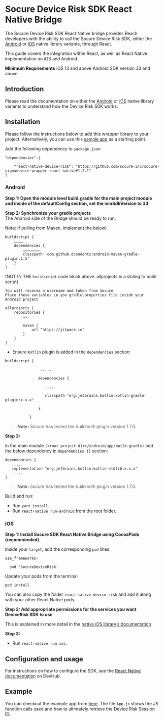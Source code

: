 # Socure Device Risk SDK React Native Bridge

The Socure Device Risk SDK React Native bridge provides Reach developers with the ability to call the Socure Device Risk SDK, either the [Android](https://github.com/socure-inc/socure-sigmadevice-sdk-android) or [iOS](https://github.com/socure-inc/socure-sigmadevice-sdk-ios) native library variants, through React.

This guide covers the integration within React, as well as React Native implementation on iOS and Android.

**Minimum Requirements**
iOS 13 and above
Android SDK version 33 and above

## Introduction
Please read the documentation on either the [Android](https://github.com/socure-inc/socure-sigmadevice-sdk-android) or [iOS](https://github.com/socure-inc/socure-sigmadevice-sdk-ios) native library variants to understand how the Device Risk SDK works.

## Installation

Please follow the instructions below to add this wrapper library to your project. Alternatively, you can use this [sample app](https://github.com/socure-inc/socure-sigmadevice-demo-app-react-native) as a starting point.

Add the following dependency to `package.json`:

```
"dependencies":{
	....,
	"react-native-device-risk": "https://github.com/socure-inc/socure-sigmadevice-wrapper-react-native#1.2.1"
}
```

### Android
**Step 1: Open the module level build.gradle for the main project module and inside of the defaultConfig section, set the minSdkVersion to 33**

**Step 2: Synchronize your gradle projects**
<br>The Android side of the Bridge should be ready to run.

Note: If pulling from Maven, implement the below)
```
buildscript {
	…………..
	dependencies {
		……………………
		classpath ‘com.github.dcendents:android-maven-gradle-plugin:1.5’
	}
}
```

(NOT IN THE `buildscript` code block above. allprojects is a sibling to build script)
```
You will receive a username and token from Socure
Place these variables in you gradle.properties file inside your Android project

allprojects {
    repositories {
        …….

        maven {
            url “https://jitpack.io”
        }
    }
}
```

* Ensure `Kotlin` plugin is added in the `dependencies` section:
```
buildscript {

                .....

               dependencies {

                  .....

                  classpath "org.jetbrains.kotlin:kotlin-gradle-plugin:x.x.x"

               }

           }
```
> **Note:** Socure has tested the build with plugin version 1.7.0.

**Step 3:**

In the main module `(<root project dir>/android/app/build.gradle)` add the below dependency
in `dependencies {}` section:

```
dependencies {
   .....
   implementation "org.jetbrains.kotlin:kotlin-stdlib:x.x.x"
   .....
}
```

> **Note:** Socure has tested the build with plugin version 1.7.0.

Build and run:

* Run `yarn install`.
* Run `react-native run-android` from the root folder.

### iOS

**Step 1: Install Socure SDK React Native Bridge using CocoaPods (recommended)**

Inside your `target`, add the corresponding `pod` lines

```
use_frameworks!

  pod 'SocureDeviceRisk'
```

Update your pods from the terminal
```
pod install
```

You can also copy the folder `react-native-device-risk` and add it along with your other React Native pods.

**Step 2: Add appropriate permissions for the services you want DeviceRisk SDK to use**

This is explained in more detail in the [native iOS library’s documentation](https://developer.socure.com/docs/sdks/sigma-device/ios-sdk/ios-overview#deviceriskdatasources)

**Step 3:**

* Run `react-native run-ios`.

## Configuration and usage
For instructions on how to configure the SDK, see the [React Native documentation](https://developer.socure.com/docs/sdks/sigma-device/react/react-overview) on DevHub.

## Example
You can checkout the example app from [here](https://github.com/socure-inc/socure-sigmadevice-demo-app-react-native). The file `App.js` shows the JS function calls used and how to ultimately retrieve the Device Risk Session ID.
